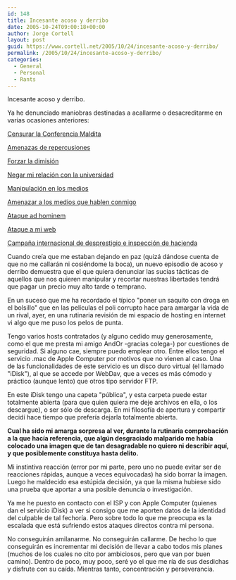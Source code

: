 ```yaml
---
id: 148
title: Incesante acoso y derribo
date: 2005-10-24T09:00:18+00:00
author: Jorge Cortell
layout: post
guid: https://www.cortell.net/2005/10/24/incesante-acoso-y-derribo/
permalink: /2005/10/24/incesante-acoso-y-derribo/
categories:
  - General
  - Personal
  - Rants
---
```

Incesante acoso y derribo.

Ya he denunciado maniobras destinadas a acallarme o desacreditarme en varias ocasiones anteriores:
  
[Censurar la Conferencia Maldita](https://homepage.mac.com/jorgecortell/blogwavestudio/LH20041117170647/LHA20050504095812/index.html)
  
[Amenazas de repercusiones](https://homepage.mac.com/jorgecortell/blogwavestudio/LH20041117170647/LHA20050504193150/)
  
[Forzar la dimisión](https://homepage.mac.com/jorgecortell/blogwavestudio/LH20041117170647/LHA20050505191504/index.html)
  
[Negar mi relación con la universidad](https://homepage.mac.com/jorgecortell/blogwavestudio/LH20041021114344/LHA20050507235615/index.html)
  
[Manipulación en los medios](https://homepage.mac.com/jorgecortell/blogwavestudio/LH20041117170647/LHA20050510142036/index.html)
  
[Amenazar a los medios que hablen conmigo](https://homepage.mac.com/jorgecortell/blogwavestudio/LH20041117170647/LHA20050516104242/index.html)
  
[Ataque ad hominem](https://homepage.mac.com/jorgecortell/blogwavestudio/LH20041117170647/LHA20050522232542/index.html)
  
[Ataque a mi web](https://homepage.mac.com/jorgecortell/blogwavestudio/LH20041117170647/LHA20050602140455/index.html)
  
[Campaña internacional de desprestigio e inspección de hacienda](https://www.cortell.net/2005/06/24/-¿acoso-y-derribo-noooooo-es-casualidad/)

Cuando creí­a que me estaban dejando en paz (quizá dándose cuenta de que no me callarán ni cosiéndome la boca), un nuevo episodio de acoso y derribo demuestra que el que quiera denunciar las sucias tácticas de aquellos que nos quieren manipular y recortar nuestras libertades tendrá que pagar un precio muy alto tarde o temprano.

En un suceso que me ha recordado el tí­pico "poner un saquito con droga en el bolsillo" que en las pelí­culas el poli corrupto hace para amargar la vida de un rival, ayer, en una rutinaria revisión de mi espacio de hosting en internet vi algo que me puso los pelos de punta.

Tengo varios hosts contratados (y alguno cedido muy generosamente, como el que me presta mi amigo AndOr -gracias colega-) por cuestiones de seguridad. Si alguno cae, siempre puedo emplear otro. Entre ellos tengo el servicio .mac de Apple Computer por motivos que no vienen al caso. Una de las funcionalidades de este servicio es un disco duro virtual (el llamado "iDisk"), al que se accede por WebDav, que a veces es más cómodo y práctico (aunque lento) que otros tipo servidor FTP.

En este iDisk tengo una capeta "pública", y esta carpeta puede estar totalmente abierta (para que quien quiera me deje archivos en ella, o los descargue), o ser sólo de descarga. En mi filosofí­a de apertura y compartir decidí­ hace tiempo que preferí­a dejarla totalmente abierta.

**Cual ha sido mi amarga sorpresa al ver, durante la rutinaria comprobación a la que hací­a referencia, que algún desgraciado malparido me habí­a colocado una imagen que de tan desagradable no quiero ni describir aquí­, y que posiblemente constituya hasta delito.**

Mi instintiva reacción (error por mi parte, pero uno no puede evitar ser de reacciones rápidas, aunque a veces equivocadas) ha sido borrar la imagen. Luego he maldecido esa estúpida decisión, ya que la misma hubiese sido una prueba que aportar a una posible denuncia o investigación.

Ya me he puesto en contacto con el ISP y con Apple Computer (quienes dan el servicio iDisk) a ver si consigo que me aporten datos de la identidad del culpable de tal fechorí­a. Pero sobre todo lo que me preocupa es la escalada que está sufriendo estos ataques directos contra mi persona.

No conseguirán amilanarme. No conseguirán callarme. De hecho lo que conseguirán es incrementar mi decisión de llevar a cabo todos mis planes (muchos de los cuales no cito por ambiciosos, pero que van por buen camino). Dentro de poco, muy poco, seré yo el que me rí­a de sus desdichas y disfrute con su caí­da. Mientras tanto, concentración y perseverancia.